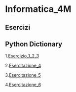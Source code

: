 # Informatica_4M


## Esercizi
## Python Dictionary 
1.[Esercizio_1_2_3](https://github.com/SalvatoreCiaramidaro/Informatica_4M/blob/main/Esercitazione_1_2_3/Ciaramidaro_Salvatore_auto.py)

2.[Esercitazione_4](https://github.com/SalvatoreCiaramidaro/Informatica_4M/tree/main/Esercitazione_4)

3.[Esercitazione_5](https://github.com/SalvatoreCiaramidaro/Informatica_4M/tree/main/Esercitazione_5)

4.[Esercitazione_6](https://github.com/SalvatoreCiaramidaro/Informatica_4M/tree/main/Esercitazione_6)

